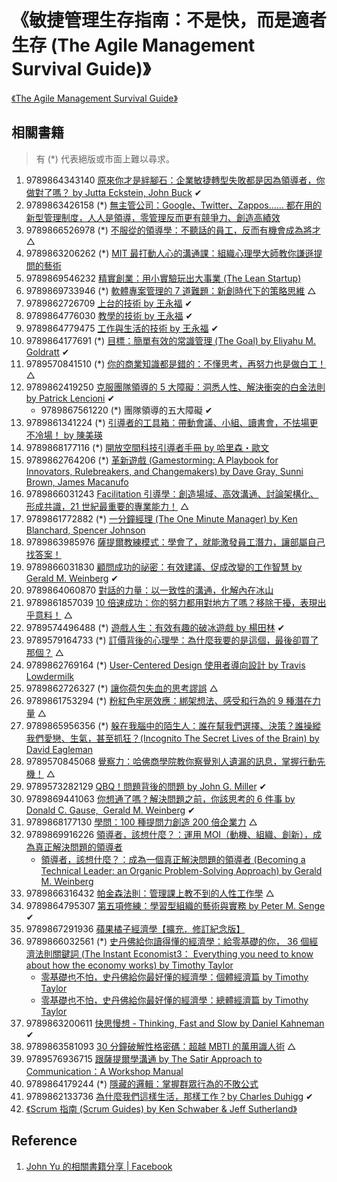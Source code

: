 # 《敏捷管理生存指南：不是快，而是適者生存 (The Agile Management Survival Guide)》

[《The Agile Management Survival Guide》](https://www.acrossbeavers.com/merchandises/bc099011-9c6c-4afb-b733-aafb6e0f2e3c)


## 相關書籍

> 有 (*) 代表絕版或市面上難以尋求。

1. 9789864343140 [原來你才是絆腳石：企業敏捷轉型失敗都是因為領導者，你做對了嗎？ by Jutta Eckstein, John Buck](https://www.tenlong.com.tw/products/9789864343140) ✔
1. 9789863426158 (*) [無主管公司：Google、Twitter、Zappos…… 都在用的新型管理制度，人人是領導，零管理反而更有競爭力、創造高績效](https://www.kobo.com/tw/zh/ebook/bv5_Y2DOaT6H9F9JIxijMw)
1. 9789866526978 (*) [不服從的領導學：不聽話的員工，反而有機會成為將才](https://www.taaze.tw/goods/11311022140.html) △
1. 9789863206262 (*) [MIT 最打動人心的溝通課：組織心理學大師教你謙遜提問的藝術](https://www.kobo.com/tw/zh/ebook/mit-3)
1. 9789869546232 [精實創業：用小實驗玩出大事業 (The Lean Startup)](https://www.kobo.com/tw/zh/ebook/TDNrvQTrUTinygKiNTcPgA)
1. 9789869733946 (*) [軟體專案管理的 7 道難題：新創時代下的策略思維](https://www.taaze.tw/goods/11100874139.html) △
1. 9789862726709 [上台的技術 by 王永福](https://play.google.com/store/books/details/%E7%8E%8B%E6%B0%B8%E7%A6%8F_%E4%B8%8A%E5%8F%B0%E7%9A%84%E6%8A%80%E8%A1%93?id=_uHiCQAAQBAJ) ✔
1. 9789864776030 [教學的技術 by 王永福](https://www.kobo.com/tw/zh/ebook/26de6983-d1f9-4ed3-a3f2-5199b94c150d) ✔
1. 9789864779475 [工作與生活的技術 by 王永福](https://www.kobo.com/tw/zh/ebook/DAxFNJIRJDe0h-1EuAb0Qg) ✔
1. 9789864177691 (*) [目標：簡單有效的常識管理 (The Goal) by Eliyahu M. Goldratt](https://www.books.com.tw/products/0010346055) ✔
1. 9789570841510 (*) [你的商業知識都是錯的：不懂思考，再努力也是做白工！](https://www.taaze.tw/goods/11311376877.html) △
1. 9789862419250 [克服團隊領導的 5 大障礙：洞悉人性、解決衝突的白金法則 by Patrick Lencioni](https://www.tenlong.com.tw/products/9789862419250) ✔
   * 9789867561220 (*) 團隊領導的五大障礙 ✔
1. 9789861341224 (*) [引導者的工具箱：帶動會議、小組、讀書會，不怯場更不冷場！ by 陳美瑛](https://www.books.com.tw/products/0010420449)
1. 9789868177116 (*) [開放空間科技引導者手冊 by 哈里森・歐文](http://www.open-quest.com/publication/detail.asp?BookId=B200704180001)
1. 9789862764206 (*) [革新遊戲 (Gamestorming: A Playbook for Innovators, Rulebreakers, and Changemakers) by Dave Gray, Sunni Brown, James Macanufo](https://www.oreilly.com/library/view/gamestorming/9789862764206/)
1. 9789866031243 [Facilitation 引導學：創造場域、高效溝通、討論架構化、形成共識，21 世紀最重要的專業能力！](https://www.taaze.tw/goods/11100640681.html) △
1. 9789861772882 (*) [一分鐘經理 (The One Minute Manager) by Ken Blanchard, Spencer Johnson](https://www.books.com.tw/products/0010729818)
1. 9789863985976 [薩提爾教練模式：學會了，就能激發員工潛力，讓部屬自己找答案！](https://www.kobo.com/tw/zh/ebook/espNfVYG2TC9iZxueQf6Aw)
1. 9789866031830 [顧問成功的祕密：有效建議、促成改變的工作智慧 by Gerald M. Weinberg](https://www.taaze.tw/usedList.html?oid=11100779689) ✔
1. 9789864060870 [對話的力量：以一致性的溝通，化解內在冰山](https://www.kobo.com/tw/zh/ebook/Iaa2iD4UKTCBnusvrHbS8A)
1. 9789861857039 [10 倍速成功：你的努力都用對地方了嗎？移除干擾，表現出乎意料！](https://www.taaze.tw/goods/11311559530.html) △
1. 9789574496488 (*) [遊戲人生：有效有趣的破冰遊戲 by 楊田林](http://www.books.com.tw/products/0010651863) ✔
1. 9789579164733 (*) [訂價背後的心理學：為什麼我要的是這個，最後卻買了那個？](https://www.taaze.tw/goods/11311000600.html) △
1. 9789862769164 (*) [User-Centered Design 使用者導向設計 by Travis Lowdermilk](https://www.books.com.tw/products/0010627012)
1. 9789862726327 (*) [讓你荷包失血的思考謬誤](https://www.taaze.tw/goods/11311351688.html) △
1. 9789861753294 (*) [粉紅色牢房效應：綁架想法、感受和行為的 9 種潛在力量](https://www.taaze.tw/goods/11310779701.html) △
1. 9789865956356 (*) [躲在我腦中的陌生人：誰在幫我們選擇、決策？誰操縱我們愛戀、生氣，甚至抓狂？(Incognito The Secret Lives of the Brain) by David Eagleman](https://www.books.com.tw/products/0010577155)
1. 9789570845068 [覺察力：哈佛商學院教你察覺別人遺漏的訊息，掌握行動先機！](https://www.taaze.tw/goods/11311579831.html) △
1. 9789573282129 [QBQ！問題背後的問題 by John G. Miller](https://www.tenlong.com.tw/products/9789573282129) ✔
1. 9789869441063 [你想通了嗎？解決問題之前，你該思考的 6 件事 by Donald C. Gause,  Gerald M. Weinberg](https://www.taaze.tw/usedList.html?oid=11100817043) ✔
1. 9789868177130 [學問：100 種提問力創造 200 倍企業力](https://www.taaze.tw/goods/11100243770.html) △
1. 9789869916226 [領導者，該想什麼？：運用 MOI（動機、組織、創新），成為真正解決問題的領導者](https://www.taaze.tw/products/11100914756.html)
   * [領導者，該想什麼？：成為一個真正解決問題的領導者 (Becoming a Technical Leader: an Organic Problem-Solving Approach) by Gerald M. Weinberg](https://www.taaze.tw/usedList.html?oid=11100222059#r2)
1. 9789866316432 [帕金森法則：管理課上教不到的人性工作學](https://www.taaze.tw/goods/11311441774.html) △
1. 9789864795307 [第五項修練：學習型組織的藝術與實務 by Peter M. Senge](https://www.taaze.tw/products/11100854840.html) ✔
1. 9789867291936 [蘋果橘子經濟學【擴充．修訂紀念版】](https://www.kobo.com/tw/zh/ebook/vcPzJHWiSzmujFlfe6j_Vw)
1. 9789866032561 (*) [史丹佛給你讀得懂的經濟學：給零基礎的你， 36 個經濟法則關鍵詞 (The Instant Economist3： Everything you need to know about how the economy works) by Timothy Taylor](https://www.books.com.tw/products/0010634640)
   * [零基礎也不怕，史丹佛給你最好懂的經濟學：個體經濟篇 by Timothy Taylor](https://www.kobo.com/tw/zh/ebook/WJNk2ejeVzivKwHVUacN3A)
   * [零基礎也不怕，史丹佛給你最好懂的經濟學：總體經濟篇 by Timothy Taylor](https://www.kobo.com/tw/zh/ebook/IJOp7Nk6wTyu_UqAwPIUsg)
1. 9789863200611 [快思慢想 - Thinking, Fast and Slow by Daniel Kahneman](https://www.kobo.com/tw/zh/ebook/0699a594-6684-4500-8648-92794a33477c) ✔
1. 9789863581093 [30 分鐘破解性格密碼：超越 MBTI 的萬用識人術](https://www.taaze.tw/goods/11311412376.html) △
1. 9789576936715 [跟薩提爾學溝通 by The Satir Approach to Communication：A Workshop Manual](https://www.books.com.tw/products/0010343056)
1. 9789864179244 (*) [隱藏的邏輯：掌握群眾行為的不敗公式](https://www.kobo.com/tw/zh/ebook/z5xRU-7PQTeGOqLdMrb7TA)
1. 9789862133736 [為什麼我們這樣生活，那樣工作？by Charles Duhigg](https://www.kobo.com/tw/zh/ebook/1a02fff2-81e3-4032-bf83-57849dcca8b0) ✔
1. [《Scrum 指南 (Scrum Guides) by Ken Schwaber & Jeff Sutherland》](https://zh-cht.scrumguides.guru/2020-Scrum-Guide-Chinese-Traditional(Full-Translation).pdf)

## Reference

1. [John Yu 的相關書籍分享 | Facebook](https://www.facebook.com/johnyu42/posts/4406602962707663)
